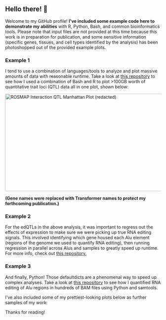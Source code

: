 ## Hello there! 👋

Welcome to my GitHub profile! **I've included some example code here to demonstrate my abilities** with R, Python, Bash, and common bioinformatics tools. Please note that input files are not provided at this time because this work is in preparation for publication, and some sensitive information (specific genes, tissues, and cell types identified by the analysis) has been photoshopped out of the provided example plots.

### Example 1

I tend to use a combination of languages/tools to analyze and plot massive amounts of data with reasonable runtime. Take a look at [this repository](https://github.com/tcspencer01/Bulk-snRNA-seq-Manhattan-Plot) to see how I used a combination of Bash and R to plot >100GB worth of quantitative trait loci (QTL) data all in one plot, shown below:

<img width="1373" height="315" alt="ROSMAP Interaction QTL Manhattan Plot (redacted)" src="https://github.com/user-attachments/assets/192b9069-a6c0-45c1-927c-897f02c0c7a4" />

**(Gene names were replaced with Transformer names to protect my forthcoming publication.)**

### Example 2

For the edQTLs in the above analysis, it was important to regress out the effects of expression to make sure we were picking up true RNA editing signals. This involved identifying which gene housed each Alu element (regions of the genome we used to quantify RNA editing), then running regression in parallel across Alus and samples to greatly speed up runtime. For more info, check out [this repository.](https://github.com/tcspencer01/regress-expression-per-region/tree/main)

### Example 3

And finally, Python! Those defaultdicts are a phenomenal way to speed up complex analyses. Take a look at [this repository](https://github.com/tcspencer01/REDIportal-Index-Based-Editing) to see how I quantified RNA editing of Alu regions in hundreds of BAM files using Python and samtools.

I've also included some of my prettiest-looking plots below as further samples of my work:

Thanks for reading!

<!--
**tcspencer01/tcspencer01** is a ✨ _special_ ✨ repository because its `README.md` (this file) appears on your GitHub profile.

Here are some ideas to get you started:

- 🔭 I’m currently working on ...
- 🌱 I’m currently learning ...
- 👯 I’m looking to collaborate on ...
- 🤔 I’m looking for help with ...
- 💬 Ask me about ...
- 📫 How to reach me: ...
- 😄 Pronouns: ...
- ⚡ Fun fact: ...
-->
